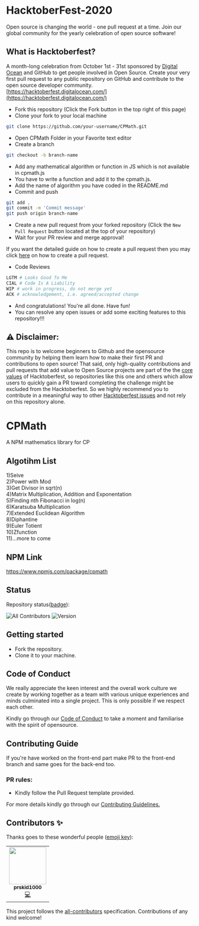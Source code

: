 # HacktoberFest-2020
Open source is changing the world - one pull request at a time.  Join our global community for the yearly celebration of open source software!

## What is Hacktoberfest?
A month-long celebration from October 1st - 31st sponsored by [Digital Ocean](https://hacktoberfest.digitalocean.com/) and GitHub to get people involved in Open Source. Create your very first pull request to any public repository on GitHub and contribute to the open source developer community.
[https://hacktoberfest.digitalocean.com/](https://hacktoberfest.digitalocean.com/)

* Fork this repository (Click the Fork button in the top right of this page)
* Clone your fork to your local machine

```bash
git clone https://github.com/your-username/CPMath.git
```
* Open CPMath Folder in your Favorite text editor
* Create a branch

```bash
git checkout -b branch-name
```
* Add any mathematical algorithm or function in JS which is not available in cpmath.js
* You have to write a function and add it to the cpmath.js.
* Add the name of algorithm you have coded in the README.md
* Commit and push

```bash
git add .
git commit -m 'Commit message'
git push origin branch-name
```
* Create a new pull request from your forked repository (Click the ```New Pull Request``` button located at the top of your repository)
* Wait for your PR review and merge approval!

If you want the detailed guide on how to create a pull request then you may click [here](https://www.digitalocean.com/community/tutorials/how-to-create-a-pull-request-on-github) on how to create a pull request.

* Code Reviews
```bash
LGTM # Looks Good To Me 
CIAL # Code Is A Liability 
WIP # work in progress, do not merge yet
ACK # acknowledgement, i.e. agreed/accepted change
```

* And congratulations! You're all done. Have fun!
* You can resolve any open issues or add some exciting features to this repository!!!


## :warning: Disclaimer:
This repo is to welcome beginners to Github and the opensource community by helping them learn how to make their first PR and contributions to open source!
That said, only high-quality contributions and pull requests that add value to Open Source projects are part of the the [core values](https://hacktoberfest.digitalocean.com/details) of Hacktoberfest, so repositories like this one and others which allow users to quickly gain a PR toward completing the challenge might be excluded from the Hacktoberfest.
So we highly recommend you to contribute in a meaningful way to other [Hacktoberfest issues](https://hacktoberfest.digitalocean.com/#projects) and not rely on this repository alone.

# CPMath
A NPM mathematics library for CP

## Algotihm List

1)Seive<br>
2)Power with Mod<br>
3)Get Divisor in sqrt(n)<br>
4)Matrix Multiplication, Addition and Exponentation<br>
5)Finding nth Fibonacci in log(n)<br>
6)Karatsuba Multiplication<br>
7)Extended Euclidean Algorithm<br>
8)Diphantine<br>
9)Euler Totient<br>
10)Zfunction<br>
11)...more to come<br>

## NPM Link
https://www.npmjs.com/package/cpmath

## Status
Repository status([badge](https://img.shields.io/badge/)):
<!-- ALL-CONTRIBUTORS-BADGE:START - Do not remove or modify this section -->
![All Contributors](https://img.shields.io/badge/all_contributors-1-orange.svg?style=flat-square)
![Version](https://img.shields.io/badge/version-1.0.0-green)
<!-- ALL-CONTRIBUTORS-BADGE:END -->

## Getting started

- Fork the repository.
- Clone it to your machine.

## Code of Conduct

We really appreciate the keen interest and the overall work culture we create by
working together as a team with various unique experiences and minds culminated
into a single project. This is only possible if we respect each other.

Kindly go through our
[Code of Conduct](https://github.com/prskid1000/Template/blob/main/.github/CODE_OF_CONDUCT_TEMPLATE/CODE_OF_CONDUCT.md)
to take a moment and familiarise with the spirit of opensource.

## Contributing Guide

If you're have worked on the front-end part make PR to the front-end branch
and same goes for the back-end too.

### PR rules:
- Kindly follow the Pull Request template provided.

For more details kindly go through our
[Contributing Guidelines.](https://github.com/prskid1000/Template/blob/main/.github/CONTRIBUTING_TEMPLATE/CONTRIBUTING.md)

## Contributors ✨

Thanks goes to these wonderful people ([emoji key](https://allcontributors.org/docs/en/emoji-key)):

<!-- ALL-CONTRIBUTORS-LIST:START - Do not remove or modify this section -->
<!-- prettier-ignore-start -->
<!-- markdownlint-disable -->
<table>
  <tr>
    <td align="center"><a href="http://biograph.dx.am/"><img src="https://avatars0.githubusercontent.com/prskid1000" width="100px;" alt=""/><br /><sub><b>prskid1000</b></sub></a><br /><a href="https://github.com/prskid1000/Template/commits?author=prskid1000" title="Code">💻</a></td>
  </tr>
</table>

<!-- markdownlint-enable -->
<!-- prettier-ignore-end -->
<!-- ALL-CONTRIBUTORS-LIST:END -->

This project follows the [all-contributors](https://github.com/all-contributors/all-contributors) specification. Contributions of any kind welcome!

